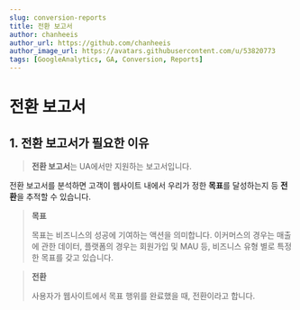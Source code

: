 ```yaml
---
slug: conversion-reports
title: 전환 보고서
author: chanheeis
author_url: https://github.com/chanheeis
author_image_url: https://avatars.githubusercontent.com/u/53820773
tags: [GoogleAnalytics, GA, Conversion, Reports]
---
```


# 전환 보고서

## 1. 전환 보고서가 필요한 이유

> **전환 보고서**는 UA에서만 지원하는 보고서입니다.

전환 보고서를 분석하면 고객이 웹사이트 내에서 우리가 정한 **목표**를 달성하는지 등 **전환**을 추적할 수 있습니다.

> **목표**
>
> 목표는 비즈니스의 성공에 기여하는 액션을 의미합니다. 이커머스의 경우는 매출에 관한 데이터, 플랫폼의 경우는 회원가입 및 MAU 등, 비즈니스 유형 별로 특정한 목표를 갖고 있습니다.

> **전환**
>
> 사용자가 웹사이트에서 목표 행위를 완료했을 때, 전환이라고 합니다.

## 